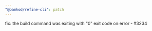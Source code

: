 ```yaml
---
"@pankod/refine-cli": patch
---
```


fix: the build command was exiting with "0" exit code on error - #3234
